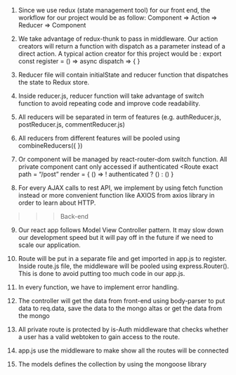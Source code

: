 1. Since we use redux (state management tool) for our front end, the workflow for our project would be as follow:
Component => Action => Reducer => Component
2.  We take advantage of redux-thunk to pass in middleware. Our action creators will return a function with dispatch as a parameter instead of a direct action. A typical action creator for this project would be : 
export const register = () => async dispatch => {
	}
	
	
3. Reducer file will contain initialState and reducer function that dispatches the state to Redux store. 

4. Inside reducer.js, reducer function will take advantage of switch function to avoid repeating code and improve code readability. 

5. All reducers will be separated in term of features (e.g. authReducer.js, postReducer.js, commentReducer.js) 

6. All reducers from different features will be pooled using combineReducers({
}) 

7. Or component will be managed by react-router-dom switch function. All private component cant only accessed if authenticated 
<Route exact path = “/post” render = { () => ! authenticated ? (<Redirect to=”/login”>) : (<Posts>) }
	
8) For every AJAX calls to rest API, we implement by using fetch function instead or more convenient function like AXIOS from axios library in order to learn about HTTP. 

>>>Back-end

9) Our react app follows Model View Controller  pattern. It may slow down our development speed but it will pay off in the future if we need to scale our application. 

10) Route will be put in a separate file and get imported in app.js to register.  Inside route.js file, the middleware  will be pooled using express.Router().  This is done to avoid putting too much code in our app.js. 

11. In every function, we have to implement error handling. 

12. The controller will get the data from front-end using body-parser to put data to req.data, save the data to the mongo altas or get the data from the mongo

13. All private route is protected by is-Auth middleware that checks whether a user has a valid webtoken to gain access to the route.   

14. app.js use the middleware to make show all the routes will be connected

15. The models defines the collection by using the mongoose library

